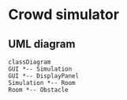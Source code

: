 # Crowd simulator

## UML diagram

```mermaid
classDiagram
GUI *-- Simulation
GUI *-- DisplayPanel
Simulation *-- Room
Room *-- Obstacle
```
